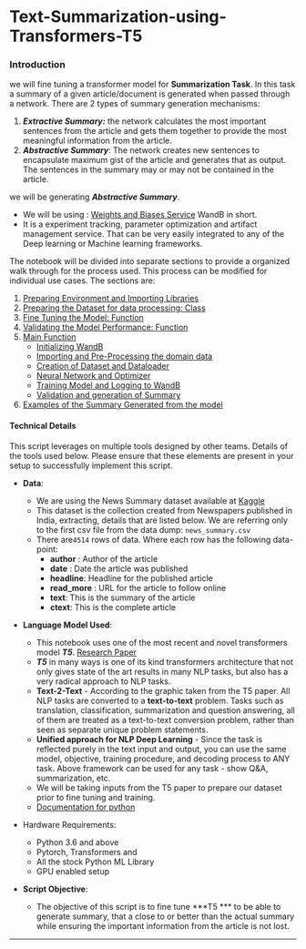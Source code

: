 # Text-Summarization-using-Transformers-T5


### Introduction

we will  fine tuning a transformer model for **Summarization Task**. 
In this task a summary of a given article/document is generated when passed through a network. There are 2 types of summary generation mechanisms:

1. ***Extractive Summary:*** the network calculates the most important sentences from the article and gets them together to provide the most meaningful information from the article.
2. ***Abstractive Summary***: The network creates new sentences to encapsulate maximum gist of the article and generates that as output. The sentences in the summary may or may not be contained in the article. 

we will be generating ***Abstractive Summary***. 


* We will be using : [Weights and Biases Service](https://www.wandb.com/) WandB in short.
* It is a experiment tracking, parameter optimization and artifact management service. That can be very easily integrated to any of the Deep learning or Machine learning frameworks. 

The notebook will be divided into separate sections to provide a organized walk through for the process used. This process can be modified for individual use cases. The sections are:

1. [Preparing Environment and Importing Libraries](#section01)
2. [Preparing the Dataset for data processing: Class](#section02)
3. [Fine Tuning the Model: Function](#section03)
4. [Validating the Model Performance: Function](#section04)
5. [Main Function](#section05)
    * [Initializing WandB](#section501)
    * [Importing and Pre-Processing the domain data](#section502)
    * [Creation of Dataset and Dataloader](#section503)
    * [Neural Network and Optimizer](#section504)
    * [Training Model and Logging to WandB](#section505)
    * [Validation and generation of Summary](#section506)
6. [Examples of the Summary Generated from the model](#section06)


#### Technical Details

This script leverages on multiple tools designed by other teams. Details of the tools used below. Please ensure that these elements are present in your setup to successfully implement this script.

- **Data**:
	- We are using the News Summary dataset available at [Kaggle](https://www.kaggle.com/sunnysai12345/news-summary)
	- This dataset is the collection created from Newspapers published in India, extracting, details that are listed below.  We are referring only to the first csv file from the data dump: `news_summary.csv`
	- There are`4514` rows of data.  Where each row has the following data-point:
		- **author** : Author of the article
		- **date** : Date the article was published
		- **headline**: Headline for the published article
		- **read_more** : URL for the article to follow online
		- **text**: This is the summary of the article
		- **ctext**: This is the complete article


- **Language Model Used**: 
    - This notebook uses one of the most recent and novel transformers model ***T5***. [Research Paper](https://arxiv.org/abs/1910.10683)    
    - ***T5*** in many ways is one of its kind transformers architecture that not only gives state of the art results in many NLP tasks, but also has a very radical approach to NLP tasks.
    - **Text-2-Text** - According to the graphic taken from the T5 paper. All NLP tasks are converted to a **text-to-text** problem. Tasks such as translation, classification, summarization and question answering, all of them are treated as a text-to-text conversion problem, rather than seen as separate unique problem statements.
    - **Unified approach for NLP Deep Learning** - Since the task is reflected purely in the text input and output, you can use the same model, objective, training procedure, and decoding process to ANY task. Above framework can be used for any task - show Q&A, summarization, etc. 
   - We will be taking inputs from the T5 paper to prepare our dataset prior to fine tuning and training.    
   - [Documentation for python](https://huggingface.co/transformers/model_doc/t5.html)




- Hardware Requirements: 
	- Python 3.6 and above
	- Pytorch, Transformers and
	- All the stock Python ML Library
	- GPU enabled setup 
   

- **Script Objective**:
	- The objective of this script is to fine tune ***T5 *** to be able to generate summary, that a close to or better than the actual summary  while ensuring the important information from the article is not lost.

---
